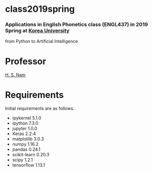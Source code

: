 # class2019spring


### Applications in English Phonetics class (ENGL437) in 2019 Spring at [Korea University](https://www.korea.edu/)

from Python to Artificial Intelligence

# Professor

[H. S. Nam](https://github.com/hsnam95)


# Requirements

Initial requirements are as follows.
<ul>
  <li>ipykernel 5.1.0</li>
  <li>ipython 7.3.0</li>
  <li>jupyter 1.0.0</li>
  <li>Keras 2.2.4</li>
  <li>matplotlib 3.0.3</li>
  <li>numpy 1.16.2</li>
  <li>pandas 0.24.1</li>
  <li>scikit-learn 0.20.3</li>
  <li>scipy 1.2.1</li>
  <li>tensorflow 1.13.1</li>
 </ul>
  
  
